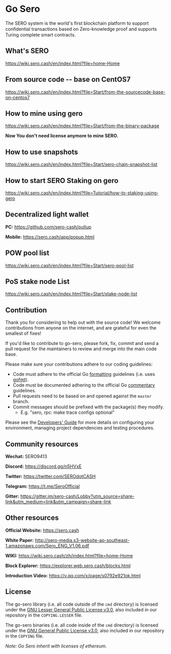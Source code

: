 # Go Sero

The SERO system is the world's first blockchain platform to support conﬁdential transactions based on Zero-knowledge proof and supports Turing complete smart contracts.

## What's SERO

https://wiki.sero.cash/en/index.html?file=home-Home


## From source code -- base on CentOS7

https://wiki.sero.cash/en/index.html?file=Start/from-the-sourcecode-base-on-centos7


## How to mine using gero

https://wiki.sero.cash/en/index.html?file=Start/from-the-binary-package

 **Now You don't need license anymore to mine SERO.**


## How to use snapshots

https://wiki.sero.cash/en/index.html?file=Start/sero-chain-snapshot-list


## How to start SERO Staking on gero

https://wiki.sero.cash/en/index.html?file=Tutorial/how-to-staking-using-gero

## Decentralized light wallet

**PC:**
https://github.com/sero-cash/pullup

**Mobile:**
https://sero.cash/app/popup.html


## POW pool list

https://wiki.sero.cash/en/index.html?file=Start/sero-pool-list

## PoS stake node List

https://wiki.sero.cash/en/index.html?file=Start/stake-node-list

## Contribution

Thank you for considering to help out with the source code! We welcome contributions from
anyone on the internet, and are grateful for even the smallest of fixes!

If you'd like to contribute to go-sero, please fork, fix, commit and send a pull request
for the maintainers to review and merge into the main code base. 

Please make sure your contributions adhere to our coding guidelines:

 * Code must adhere to the official Go [formatting](https://golang.org/doc/effective_go.html#formatting) guidelines (i.e. uses [gofmt](https://golang.org/cmd/gofmt/)).
 * Code must be documented adhering to the official Go [commentary](https://golang.org/doc/effective_go.html#commentary) guidelines.
 * Pull requests need to be based on and opened against the `master` branch.
 * Commit messages should be prefixed with the package(s) they modify.
   * E.g. "sero, rpc: make trace configs optional"

Please see the [Developers' Guide](https://github.com/sero-cash/go-sero/wiki/Developers'-Guide)
for more details on configuring your environment, managing project dependencies and testing procedures.

## Community resources

**Wechat:**  SERO9413

**Discord:**  <https://discord.gg/n5HVxE>

**Twitter:**  <https://twitter.com/SEROdotCASH>

**Telegram:**  <https://t.me/SeroOfficial>

**Gitter:**  <https://gitter.im/sero-cash/Lobby?utm_source=share-link&utm_medium=link&utm_campaign=share-link>


## Other resources

**Official Website:** <https://sero.cash>

**White Paper:** <http://sero-media.s3-website-ap-southeast-1.amazonaws.com/Sero_ENG_V1.06.pdf>

**WIKI:** <https://wiki.sero.cash/zh/index.html?file=home-Home>

**Block Explorer:** <https://explorer.web.sero.cash/blocks.html>

**Introduction Video:** <https://v.qq.com/x/page/s0792e921ok.html>


## License

The go-sero library (i.e. all code outside of the `cmd` directory) is licensed under the
[GNU Lesser General Public License v3.0](https://www.gnu.org/licenses/lgpl-3.0.en.html), also
included in our repository in the `COPYING.LESSER` file.

The go-sero binaries (i.e. all code inside of the `cmd` directory) is licensed under the
[GNU General Public License v3.0](https://www.gnu.org/licenses/gpl-3.0.en.html), also included
in our repository in the `COPYING` file.

*Note: Go Sero inherit with licenses of ethereum.*
